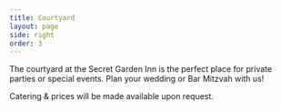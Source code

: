 ```yaml
---
title: Courtyard
layout: page
side: right
order: 3
---
```


The courtyard at the Secret Garden Inn is the perfect place for private parties or special events. Plan your wedding or Bar Mitzvah with us!

Catering & prices will be made available upon request.
